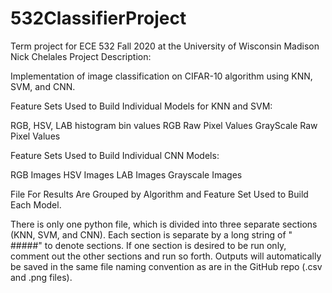 # 532ClassifierProject
Term project for ECE 532 Fall 2020 at the University of Wisconsin Madison
Nick Chelales
Project Description:

Implementation of image classification on CIFAR-10 algorithm using KNN, SVM, and CNN.

Feature Sets Used to Build Individual Models for KNN and SVM:      
			
RGB, HSV, LAB histogram bin values
RGB Raw Pixel Values
GrayScale Raw Pixel Values

Feature Sets Used to Build Individual CNN Models:

RGB Images
HSV Images
LAB Images
Grayscale Images


File For Results Are Grouped by Algorithm and Feature Set Used to Build Each Model.

There is only one python file, which is divided into three separate sections (KNN, SVM, and CNN). Each section is separate by a long string of " #####" to denote sections. If one section is desired to be run only, comment out the other sections and run so forth. Outputs will automatically be saved in the same file naming convention as are in the GitHub repo (.csv and .png files).





